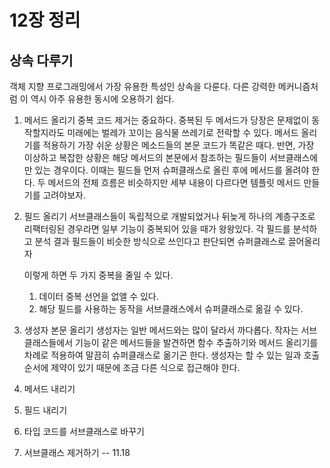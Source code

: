 # 12장 정리
## 상속 다루기
   객체 지향 프로그래밍에서 가장 유용한 특성인 상속을 다룬다. 
   다른 강력한 메커니즘처럼 이 역시 아주 유용한 동시에 오용하기 쉽다.

1. 메서드 올리기
   중복 코드 제거는 중요하다. 
   중복된 두 메서드가 당장은 문제없이 동작할지라도 미래에는 벌레가 꼬이는 음식물 쓰레기로 전락할 수 있다.
   메서드 올리기를 적용하기 가장 쉬운 상황은 메소드들의 본문 코드가 똑같은 때다.
   반면, 가장 이상하고 복잡한 상황은 해당 메서드의 본문에서 참조하는 필드들이 서브클래스에만 있는 경우이다.
   이때는 필드들 먼저 슈퍼클래스로 올린 후에 메서드를 올려야 한다.
   두 메서드의 전체 흐름은 비슷하지만 세부 내용이 다르다면 템플릿 메서드 만들기를 고려야보자.

2. 필드 올리기
   서브클래스들이 독립적으로 개발되었거나 뒤늦게 하나의 계층구조로 리팩터링된 경우라면 일부 기능이 중복되어 있을 때가 왕왕있다.
   각 필드를 분석하고 분석 결과 필드들이 비슷한 방식으로 쓰인다고 판단되면 슈퍼클래스로 끌어올리자
   
   이렇게 하면 두 가지 중복을 줄일 수 있다.
   1. 데이터 중복 선언을 없앨 수 있다.
   2. 해당 필드를 사용하는 동작을 서브클래스에서 슈퍼클래스로 옮길 수 있다.

3. 생성자 본문 올리기
   생성자는 일반 메서드와는 많이 달라서 까다롭다.
   작자는 서브클래스들에서 기능이 같은 메서드들을 발견하면 함수 추출하기와 메서드 올리기를 차례로 적용하여 말끔히 슈퍼클래스로 옮기곤 한다.
   생성자는 할 수 있는 일과 호출 순서에 제약이 있기 때문에 조금 다른 식으로 접근해야 한다.

4. 메서드 내리기
5. 필드 내리기
6. 타입 코드를 서브클래스로 바꾸기
7. 서브클래스 제거하기
   -- 11.18